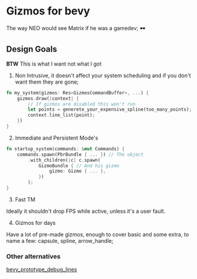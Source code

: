 # Gizmos for bevy

The way NEO would see Matrix if he was a gamedev; 🕶️

## Design Goals

**BTW** This is what I want not what I got

1. Non Intrusive, it doesn't affect your system scheduling and if you don't want them they are gone;

```rust
fn my_system(gizmos: Res<GizmosCommandBuffer>, ...) {
    gizmos.draw(|context| {
        // If gizmos are disabled this won't run
        let points = generete_your_expensive_spline(too_many_points);
        context.line_list(point);
    })
}
```

2. Immediate and Persistent Mode's

```rust
fn startup_system(commands: &mut Commands) {
    commands.spawn(PbrBundle { ... }) // The object
        .with_children(|c| c.spawn(
            GizmoBundle { // And his gizmo
                gizmo: Gizmo { ... },
            })
        );
}
```

3. Fast TM

Ideally it shouldn't drop FPS while active, unless it's a user fault.

4. Gizmos for days

Have a lot of pre-made gizmos, enough to cover basic and some extra, to name a few: capsule, spline, arrow_handle;

### Other alternatives

[bevy_prototype_debug_lines](https://github.com/Toqozz/bevy_debug_lines)
